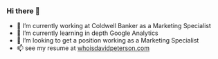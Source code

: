 ### Hi there 👋
- 🔭 I’m currently working at Coldwell Banker as a Marketing Specialist
- 🌱 I’m currently learning in depth Google Analytics
- 👯 I’m looking to get a position working as a Marketing Specialist
- 📫 see my resume at [whoisdavidpeterson.com](https://whoisdavidpeterson.com)

<!--
**dpeterson1125/dpeterson1125** is a ✨ _special_ ✨ repository because its `README.md` (this file) appears on your GitHub profile.

Here are some ideas to get you started:

- 🔭 I’m currently working on ...
- 🌱 I’m currently learning ...
- 👯 I’m looking to collaborate on ...
- 🤔 I’m looking for help with ...
- 💬 Ask me about ...
- 📫 How to reach me: ...
- 😄 Pronouns: ...
- ⚡ Fun fact: ...
-->
